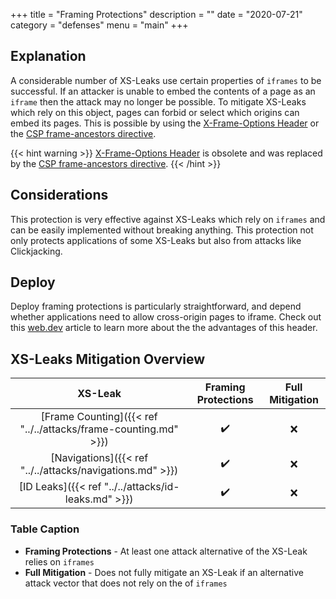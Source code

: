 +++
title = "Framing Protections"
description = ""
date = "2020-07-21"
category = "defenses"
menu = "main"
+++

## Explanation

A considerable number of XS-Leaks use certain properties of `iframes` to be successful. If an attacker is unable to embed the contents of a page as an `iframe` then the attack may no longer be possible. To mitigate XS-Leaks which rely on this object, pages can forbid or select which origins can embed its pages. This is possible by using the [X-Frame-Options Header](https://developer.mozilla.org/en-US/docs/Web/HTTP/Headers/X-Frame-Options) or the [CSP frame-ancestors directive](https://developer.mozilla.org/en-US/docs/Web/HTTP/Headers/Content-Security-Policy/frame-ancestors).

{{< hint warning >}}
[X-Frame-Options Header](https://developer.mozilla.org/en-US/docs/Web/HTTP/Headers/X-Frame-Options) is obsolete and was replaced by the [CSP frame-ancestors directive](https://developer.mozilla.org/en-US/docs/Web/HTTP/Headers/Content-Security-Policy/frame-ancestors).
{{< /hint >}}

## Considerations

This protection is very effective against XS-Leaks which rely on `iframes` and can be easily implemented without breaking anything. This protection not only protects applications of some XS-Leaks but also from attacks like Clickjacking.

## Deploy

Deploy framing protections is particularly straightforward, and depend whether applications need to allow cross-origin pages to iframe. Check out this [web.dev](https://web.dev/same-origin-policy/) article to learn more about the the advantages of this header.

## XS-Leaks Mitigation Overview

|                           XS-Leak                                 |    Framing Protections   |  Full Mitigation   |
|:-----------------------------------------------------------------:|:------------------------:|:-------------------:
| [Frame Counting]({{< ref "../../attacks/frame-counting.md" >}})   |         ✔️               |         ❌
| [Navigations]({{< ref "../../attacks/navigations.md" >}})         |         ✔️               |         ❌
| [ID Leaks]({{< ref "../../attacks/id-leaks.md" >}})               |         ✔️               |         ❌

### Table Caption

- **Framing Protections** -  At least one attack alternative of the XS-Leak relies on `iframes`
- **Full Mitigation** -  Does not fully mitigate an XS-Leak if an alternative attack vector that does not rely on the of `iframes`